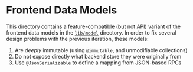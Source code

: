 # Frontend Data Models

This directory contains a feature-compatible (but not API) variant of the
frontend data models in the [`lib/model`](../model/) directory. In order to
fix several design problems with the previous iteration, these models:

1. Are _deeply_ immutable (using `@immutable`, and unmodifiable collections)
1. Do not expose directly what backend store they were originally from
1. Use `@JsonSerializable` to define a mapping from JSON-based RPCs
